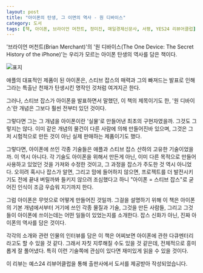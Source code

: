 ```yaml
---
layout: post
title: "아이폰의 탄생, 그 이면의 역사 - 원 디바이스"
category: 도서
tags: [책, 아이폰, 브라이언 머천트, 정미진, 매일경제신문사, 서평, YES24 리뷰어클럽]
---
```


'브라이언 머천트(Brian Merchant)'의
'원 디바이스(The One Device: The Secret History of the iPhone)'는
우리가 모르는 아이폰 탄생의 역사를 담은 책이다.

![표지](https://lh3.googleusercontent.com/5FM61zr-8vILmy35UizbfQjKhT0OI2lyet8CvI_7NsbEfcTEDM3c3QISRkw8S82ZiznXknAHBMOxcA=s480)

애플의 대표적인 제품이 된 아이폰은,
스티브 잡스의 매력과 그의 빠져드는 발표로 인해
그라는 특출난 천재가 탄생시킨 명작인 것처럼 여겨지곤 한다.

그러나, 스티브 잡스가 아이폰을 발표하면서 말했던,
이 책의 제목이기도 한,
'원 디바이스'란 개념은 그보다 훨씬 전부터 있던 것이다.

그렇다면 그는 그 개념을 아이폰이란 '실물'로 만들어낸 최초의 구현자였을까.
그것도 그렇지는 않다.
이미 같은 개념의 물건이 다른 사람에 의해 만들어진바 있으며,
그것은 그저 시험적으로 만든 것이 아닌 실제 판매하는 제품이기도 했다.

그렇다면, 아이폰에 쓰인 각종 기술들은 애플과 스티브 잡스 산하의 고유한 기술이었을까.
이 역시 아니다.
각 기술도 아이폰을 위해서 만든게 아닌,
이미 다른 목적으로 만들어 사용하고 있었던 것을 가져와 수정한 것이고,
그 과정을 잡스가 주도한 것 역시 아니었다.
오히려 혹시나 잡스가 알면, 그리고 맘에 들어하지 않으면,
프로젝트를 더 발전시키기도 전에 끝내 버릴까봐 들키지 않으려 조심했다고 하니
"아이폰 = 스티브 잡스"로 굳어진 인식이 조금 우습워 지기까지 한다.

그럼 아이폰은 무엇으로 어떻게 만들어진 것일까.
그걸을 설명하기 위해 이 책은
아이폰의 기본 개념에서부터
거기에 쓰인 각종 물질과 기술, 그것을 만든 사람들,
그리고 그것들이 아이폰에 쓰이는데는 어떤 일들이 있었는지를 소개한다.
잡스 신화가 아닌, 진짜 아이폰의 역사를 담은 것이다.

각각의 소개와 관련 인물의 인터뷰를 담은 이 책은
어찌보면 아이폰에 관한 다큐멘터리라고도 할 수 있을 것 같다.
그래서 자칫 지루해질 수도 있을 것 같은데,
전체적으로 흥미롭게 잘 풀어냈다.
특히 이런 기술쪽에 관심이 있다면 재미있게 읽을 수 있을 것이다.



<div class="im im-info">
이 리뷰는 예스24 리뷰어클럽을 통해 출판사에서 도서를 제공받아 작성되었습니다.
</div>

